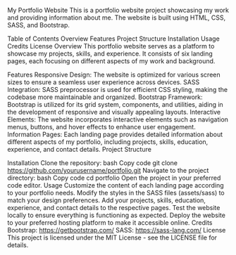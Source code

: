 My Portfolio Website
This is a portfolio website project showcasing my work and providing information about me. The website is built using HTML, CSS, SASS, and Bootstrap.

Table of Contents
Overview
Features
Project Structure
Installation
Usage
Credits
License
Overview
This portfolio website serves as a platform to showcase my projects, skills, and experience. It consists of six landing pages, each focusing on different aspects of my work and background.

Features
Responsive Design: The website is optimized for various screen sizes to ensure a seamless user experience across devices.
SASS Integration: SASS preprocessor is used for efficient CSS styling, making the codebase more maintainable and organized.
Bootstrap Framework: Bootstrap is utilized for its grid system, components, and utilities, aiding in the development of responsive and visually appealing layouts.
Interactive Elements: The website incorporates interactive elements such as navigation menus, buttons, and hover effects to enhance user engagement.
Information Pages: Each landing page provides detailed information about different aspects of my portfolio, including projects, skills, education, experience, and contact details.
Project Structure


Installation
Clone the repository:
bash
Copy code
git clone https://github.com/yourusername/portfolio.git
Navigate to the project directory:
bash
Copy code
cd portfolio
Open the project in your preferred code editor.
Usage
Customize the content of each landing page according to your portfolio needs.
Modify the styles in the SASS files (assets/sass) to match your design preferences.
Add your projects, skills, education, experience, and contact details to the respective pages.
Test the website locally to ensure everything is functioning as expected.
Deploy the website to your preferred hosting platform to make it accessible online.
Credits
Bootstrap: https://getbootstrap.com/
SASS: https://sass-lang.com/
License
This project is licensed under the MIT License - see the LICENSE file for details.
